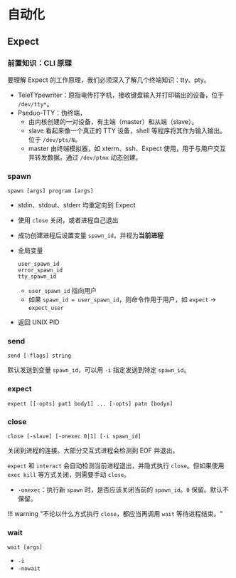 # 自动化

## Expect

### 前置知识：CLI 原理

要理解 Expect 的工作原理，我们必须深入了解几个终端知识：tty、pty。

- TeleTYpewriter：原指电传打字机，接收键盘输入并打印输出的设备，位于 `/dev/tty*`。
- Pseduo-TTY：伪终端，
    - 由内核创建的一对设备，有主端（master）和从端（slave）。
    - slave 看起来像一个真正的 TTY 设备，shell 等程序将其作为输入输出。位于 `/dev/pts/N`。
    - master 由终端模拟器，如 xterm、ssh、Expect 使用，用于与用户交互并转发数据。通过 `/dev/ptmx` 动态创建。

### spawn

```expect
spawn [args] program [args]
```

- stdin、stdout、stderr 均重定向到 Expect
- 使用 `close` 关闭，或者进程自己退出
- 成功创建进程后设置变量 `spawn_id`，并视为**当前进程**
- 全局变量

    ```text
    user_spawn_id
    error_spawn_id
    tty_spawn_id
    ```

    - `user_spawn_id` 指向用户
    - 如果 `spawn_id = user_spawn_id`，则命令作用于用户，如 `expect` -> `expect_user`

- 返回 UNIX PID

### send

```expect
send [-flags] string
```

默认发送到变量 `spawn_id`，可以用 `-i` 指定发送到特定 `spawn_id`。

### expect

```expect
expect [[-opts] pat1 body1] ... [-opts] patn [bodyn]
```

### close

```expect
close [-slave] [-onexec 0|1] [-i spawn_id]
```

关闭到进程的连接。大部分交互式进程会检测到 EOF 并退出。

`expect` 和 `interact` 会自动检测当前进程退出，并隐式执行 `close`。但如果使用 `exec kill` 等方式关闭，则需要手动 `close`。

- `-onexec`：执行新 `spawn` 时，是否应该关闭当前的 `spawn_id`。`0` 保留。默认不保留。

!!! warning "不论以什么方式执行 `close`，都应当再调用 `wait` 等待进程结束。"

### wait

```expect
wait [args]
```

- `-i`
- `-nowait`

###

